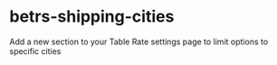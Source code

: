 # betrs-shipping-cities
Add a new section to your Table Rate settings page to limit options to specific cities
